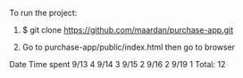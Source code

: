 To run the project:

1) $ git clone https://github.com/maardan/purchase-app.git

2) Go to purchase-app/public/index.html then go to browser

Date   Time spent
9/13   4
9/14   3
9/15   2
9/16   2
9/19   1
Total: 12